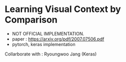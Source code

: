 # Learning Visual Context by Comparison
* NOT OFFICIAL IMPLEMENTATION.
* paper : https://arxiv.org/pdf/2007.07506.pdf 
* pytorch, keras implementation

Collarborate with : Ryoungwoo Jang (Keras)


